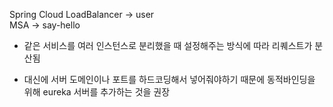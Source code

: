 Spring Cloud LoadBalancer -> user   
MSA -> say-hello

- 같은 서비스를 여러 인스턴스로 분리했을 때 설정해주는 방식에 따라 리퀘스트가 분산됨

- 대신에 서버 도메인이나 포트를 하드코딩해서 넣어줘야하기 때문에 동적바인딩을 위해 eureka 서버를 추가하는 것을 권장
